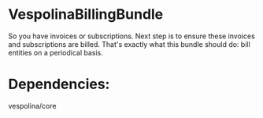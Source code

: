 VespolinaBillingBundle
==========

So you have invoices or subscriptions.  Next step is to ensure these invoices and subscriptions are billed.
That's exactly what this bundle should do: bill entities on a periodical basis.


Dependencies:
==========
vespolina/core
